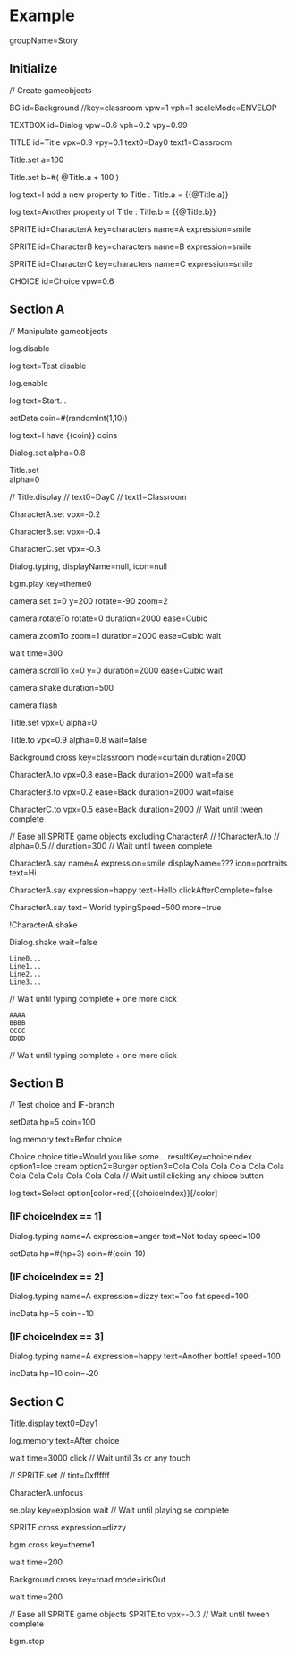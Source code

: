 # Example

groupName=Story

## Initialize

// Create gameobjects

BG
  id=Background
  //key=classroom
  vpw=1
  vph=1
  scaleMode=ENVELOP

TEXTBOX
  id=Dialog
  vpw=0.6
  vph=0.2
  vpy=0.99

TITLE
  id=Title
  vpx=0.9
  vpy=0.1
  text0=Day0
  text1=Classroom

Title.set
  a=100

Title.set
  b=#( @Title.a + 100 )

log
  text=I add a new property to Title : Title.a = {{@Title.a}}

log
  text=Another property of Title : Title.b = {{@Title.b}}

SPRITE
  id=CharacterA
  key=characters
  name=A
  expression=smile

SPRITE
  id=CharacterB
  key=characters
  name=B
  expression=smile

SPRITE
  id=CharacterC
  key=characters
  name=C
  expression=smile

CHOICE
  id=Choice
  vpw=0.6


## Section A

// Manipulate gameobjects

log.disable

log
  text=Test disable

log.enable

log
  text=Start...

setData
  coin=#(randomInt(1,10))

log
  text=I have {{coin}} coins

Dialog.set
  alpha=0.8

Title.set  
  alpha=0

// Title.display
//   text0=Day0
//   text1=Classroom

CharacterA.set
  vpx=-0.2

CharacterB.set
  vpx=-0.4

CharacterC.set
  vpx=-0.3

Dialog.typing, displayName=null, icon=null

bgm.play
  key=theme0

camera.set
  x=0
  y=200
  rotate=-90
  zoom=2

camera.rotateTo
  rotate=0
  duration=2000
  ease=Cubic

camera.zoomTo
  zoom=1
  duration=2000
  ease=Cubic
  wait

wait
  time=300

camera.scrollTo
  x=0
  y=0
  duration=2000
  ease=Cubic
  wait

camera.shake
  duration=500

camera.flash

Title.set
  vpx=0
  alpha=0

Title.to
  vpx=0.9
  alpha=0.8
  wait=false

Background.cross
  key=classroom
  mode=curtain
  duration=2000
  
CharacterA.to
  vpx=0.8
  ease=Back
  duration=2000
  wait=false

CharacterB.to
  vpx=0.2
  ease=Back
  duration=2000
  wait=false

CharacterC.to
  vpx=0.5
  ease=Back
  duration=2000
// Wait until tween complete

// Ease all SPRITE game objects excluding CharacterA
// !CharacterA.to
//   alpha=0.5
//   duration=300
// Wait until tween complete


CharacterA.say
  name=A
  expression=smile
  displayName=???
  icon=portraits
  text=Hi

CharacterA.say
  expression=happy
  text=Hello
  clickAfterComplete=false

CharacterA.say
  text= World
  typingSpeed=500
  more=true

!CharacterA.shake

Dialog.shake
  wait=false

```Dialog.typing, displayName=A, icon=portraits, name=A, expression=smile
Line0...
Line1...
Line2...
Line3...
```
// Wait until typing complete + one more click

```Dialog.typing
AAAA
BBBB
CCCC
DDDD
```
// Wait until typing complete + one more click

## Section B

// Test choice and IF-branch

setData
  hp=5
  coin=100


log.memory
  text=Befor choice


Choice.choice
  title=Would you like some...
  resultKey=choiceIndex
  option1=Ice cream
  option2=Burger
  option3=Cola Cola Cola Cola Cola Cola Cola Cola Cola Cola Cola Cola
// Wait until clicking any chioce button

log
  text=Select option[color=red]{{choiceIndex}}[/color]

### [IF choiceIndex == 1]

Dialog.typing
  name=A
  expression=anger
  text=Not today
  speed=100

setData
  hp=#(hp+3)
  coin=#(coin-10)

### [IF choiceIndex == 2]

Dialog.typing
  name=A
  expression=dizzy
  text=Too fat
  speed=100

incData
  hp=5
  coin=-10

### [IF choiceIndex == 3]

Dialog.typing
  name=A
  expression=happy
  text=Another bottle!
  speed=100

incData
  hp=10
  coin=-20


## Section C

Title.display
  text0=Day1

log.memory
  text=After choice

wait
  time=3000
  click
// Wait until 3s or any touch

// SPRITE.set
//  tint=0xffffff

CharacterA.unfocus

se.play
  key=explosion
  wait
// Wait until playing se complete

SPRITE.cross
  expression=dizzy

bgm.cross
  key=theme1

wait
  time=200

Background.cross
  key=road
  mode=irisOut

wait
  time=200

// Ease all SPRITE game objects
SPRITE.to
  vpx=-0.3
// Wait until tween complete

bgm.stop

